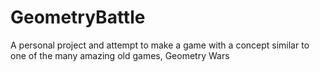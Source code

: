 # GeometryBattle
A personal project and attempt to make a game with a concept similar to one of the many amazing old games, Geometry Wars
